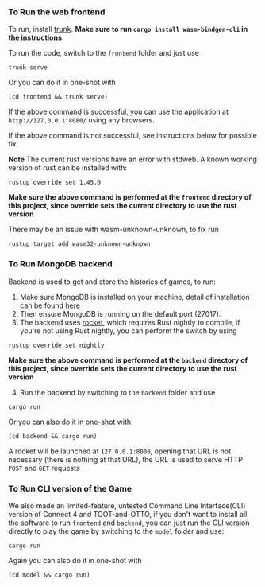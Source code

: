 ### To Run the web frontend
To run, install [trunk](https://crates.io/crates/trunk).
**Make sure to run `cargo install wasm-bindgen-cli` in the instructions.**

To run the code, switch to the `frontend` folder and just use
```
trunk serve
```
Or you can do it in one-shot with
```
(cd frontend && trunk serve)
```

If the above command is successful, you can use the application at `http://127.0.0.1:8080/` using any browsers.

If the above command is not successful, see instructions below for possible fix.

**Note** The current rust versions have an error with stdweb. A known working version of rust can be installed with:
```
rustup override set 1.45.0
```
**Make sure the above command is performed at the `frontend` directory of this project, since override sets the current directory to use the rust version**

There may be an issue with wasm-unknown-unknown, to fix run
```
rustup target add wasm32-unknown-unknown
```

### To Run MongoDB backend
Backend is used to get and store the histories of games, to run:
1. Make sure MongoDB is installed on your machine, detail of installation can be found [here](https://docs.mongodb.com/manual/installation/)
2. Then ensure MongoDB is running on the default port (27017).
3. The backend uses [rocket](https://github.com/SergioBenitez/Rocket/tree/v0.4), which requires Rust nightly to compile, if you're not using Rust nightly, you can perform the switch by using 
```
rustup override set nightly
```
**Make sure the above command is performed at the `backend` directory of this project, since override sets the current directory to use the rust version**

4. Run the backend by switching to the `backend` folder and use
```
cargo run
```
Or you can also do it in one-shot with
```
(cd backend && cargo run)
```
A rocket will be launched at `127.0.0.1:8000`, opening that URL is not necessary (there is nothing at that URL), the URL is used to serve HTTP `POST` and `GET` requests

### To Run CLI version of the Game
We also made an limited-feature, untested Command Line Interface(CLI) version of Connect 4 and TOOT-and-OTTO, if you don't want to install all the software to run `frontend` and `backend`, you can just run the CLI version directly to play the game by switching to the `model` folder and use:
```
cargo run
```
Again you can also do it in one-shot with
```
(cd model && cargo run)
```

